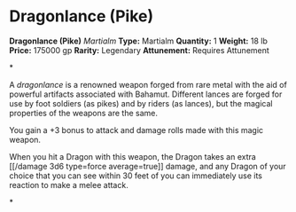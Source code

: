 # Dragonlance (Pike)

**Dragonlance (Pike)**
_Martialm_
**Type:** Martialm
**Quantity:** 1
**Weight:** 18 lb
**Price:** 175000 gp
**Rarity:** Legendary
**Attunement:** Requires Attunement

*<p>A *dragonlance* is a renowned weapon forged from rare metal with the aid of powerful artifacts associated with Bahamut. Different lances are forged for use by foot soldiers (as pikes) and by riders (as lances), but the magical properties of the weapons are the same.

You gain a +3 bonus to attack and damage rolls made with this magic weapon.

When you hit a Dragon with this weapon, the Dragon takes an extra  [[/damage 3d6 type=force average=true]] damage, and any Dragon of your choice that you can see within 30 feet of you can immediately use its reaction to make a melee attack.</p>*